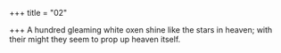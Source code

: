 +++
title = "02"

+++
A hundred gleaming white oxen shine like the stars in heaven;
with their might they seem to prop up heaven itself.